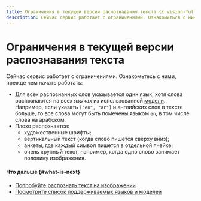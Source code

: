 ```yaml
---
title: Ограничения в текущей версии распознавания текста {{ vision-full-name }}
description: Сейчас сервис работает с ограничениями. Ознакомиться с ними подробнее можно в этой статье.
---
```


# Ограничения в текущей версии распознавания текста

Сейчас сервис работает с ограничениями. Ознакомьтесь с ними, прежде чем начать работать:
    
* Для всех распознанных слов указывается один язык, хотя слова распознаются на всех языках из использованной [модели](supported-languages.md). Например, если указать `["en", "ar"]` и английских слов в тексте больше, то все слова могут быть помечены языком `en`, в том числе слова на арабском.
* Плохо распознается:
  * художественные шрифты;
  * вертикальный текст (когда слово пишется сверху вниз);
  * анкеты, где каждый символ пишется в отдельной ячейке;
  * очень крупный текст, например, когда одно слово занимает половину изображения.

#### Что дальше {#what-is-next}

* [Попробуйте распознать текст на изображении](../../operations/ocr/text-detection-image.md)
* [Посмотрите список поддерживаемых языков и моделей](supported-languages.md)